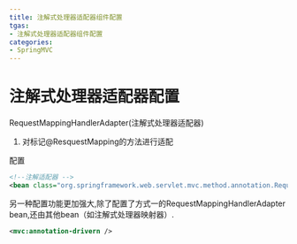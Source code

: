 ```yaml
---
title: 注解式处理器适配器组件配置
tgas: 
- 注解式处理器适配器组件配置
categories: 
- SpringMVC
---
```


# 注解式处理器适配器配置

RequestMappingHandlerAdapter(注解式处理器适配器)
1. 对标记@ResquestMapping的方法进行适配

配置
```xml
<!--注解适配器 -->
<bean class="org.springframework.web.servlet.mvc.method.annotation.RequestMappingHandlerAdapter"/>
```

另一种配置功能更加强大,除了配置了方式一的RequestMappingHandlerAdapter bean,还由其他bean（如注解式处理器映射器）.
```xml
<mvc:annotation-drivern />
``````